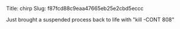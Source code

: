Title: chirp
Slug: f87fcd88c9eaa47665eb25e2cbd5eccc

Just brought a suspended process back to life with "kill -CONT 808"
